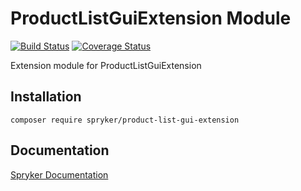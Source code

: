 # ProductListGuiExtension Module
[![Build Status](https://travis-ci.org/spryker/product-list-gui-extension.svg)](https://travis-ci.org/spryker/product-list-gui-extension)
[![Coverage Status](https://coveralls.io/repos/github/spryker/product-list-gui-extension/badge.svg)](https://coveralls.io/github/spryker/product-list-gui-extension)

Extension module for ProductListGuiExtension

## Installation

```
composer require spryker/product-list-gui-extension
```

## Documentation

[Spryker Documentation](https://academy.spryker.com/developing_with_spryker/module_guide/modules.html)
